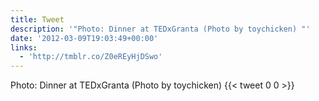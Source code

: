 ```yaml
---
title: Tweet
description: '"Photo: Dinner at TEDxGranta (Photo by toychicken) "'
date: '2012-03-09T19:03:49+00:00'
links:
  - 'http://tmblr.co/Z0eREyHjDSwo'
---
```

Photo: Dinner at TEDxGranta (Photo by toychicken) 
      {{< tweet 0 0 >}}
    
